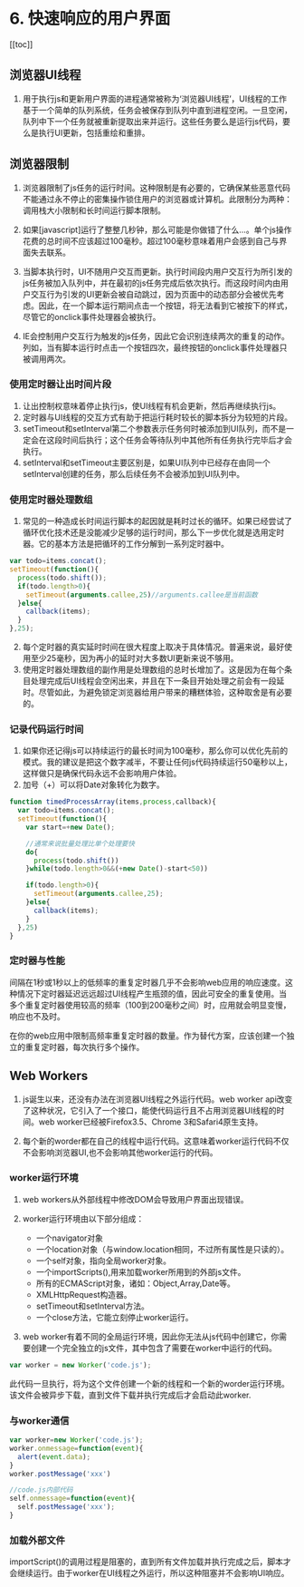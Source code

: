 # 6. 快速响应的用户界面

[[toc]]

## 浏览器UI线程
1. 用于执行js和更新用户界面的进程通常被称为‘浏览器UI线程’，UI线程的工作基于一个简单的队列系统，任务会被保存到队列中直到进程空闲。一旦空闲，队列中下一个任务就被重新提取出来并运行。这些任务要么是运行js代码，要么是执行UI更新，包括重绘和重排。

## 浏览器限制
1. 浏览器限制了js任务的运行时间。这种限制是有必要的，它确保某些恶意代码不能通过永不停止的密集操作锁住用户的浏览器或计算机。此限制分为两种：调用栈大小限制和长时间运行脚本限制。

2. 如果[javascript]运行了整整几秒钟，那么可能是你做错了什么...。单个js操作花费的总时间不应该超过100毫秒。超过100毫秒意味着用户会感到自己与界面失去联系。
3. 当脚本执行时，UI不随用户交互而更新。执行时间段内用户交互行为所引发的js任务被加入队列中，并在最初的js任务完成后依次执行。而这段时间内由用户交互行为引发的UI更新会被自动跳过，因为页面中的动态部分会被优先考虑。因此，在一个脚本运行期间点击一个按钮，将无法看到它被按下的样式，尽管它的onclick事件处理器会被执行。
4. IE会控制用户交互行为触发的js任务，因此它会识别连续两次的重复的动作。列如，当有脚本运行时点击一个按钮四次，最终按钮的onclick事件处理器只被调用两次。

### 使用定时器让出时间片段
1. 让出控制权意味着停止执行js，使UI线程有机会更新，然后再继续执行js。
2. 定时器与UI线程的交互方式有助于把运行耗时较长的脚本拆分为较短的片段。
3. setTimeout和setInterval第二个参数表示任务何时被添加到UI队列，而不是一定会在这段时间后执行；这个任务会等待队列中其他所有任务执行完毕后才会执行。
4. setInterval和setTimeout主要区别是，如果UI队列中已经存在由同一个setInterval创建的任务，那么后续任务不会被添加到UI队列中。

### 使用定时器处理数组
1. 常见的一种造成长时间运行脚本的起因就是耗时过长的循环。如果已经尝试了循环优化技术还是没能减少足够的运行时间，那么下一步优化就是选用定时器。它的基本方法是把循环的工作分解到一系列定时器中。
```js
var todo=items.concat();
setTimeout(function(){
  process(todo.shift());
  if(todo.length>0){
    setTimeout(arguments.callee,25)//arguments.callee是当前函数
  }else{
    callback(items);
  }
},25);
```
2. 每个定时器的真实延时时间在很大程度上取决于具体情况。普遍来说，最好使用至少25毫秒，因为再小的延时对大多数UI更新来说不够用。
3. 使用定时器处理数组的副作用是处理数组的总时长增加了。这是因为在每个条目处理完成后UI线程会空闲出来，并且在下一条目开始处理之前会有一段延时。尽管如此，为避免锁定浏览器给用户带来的糟糕体验，这种取舍是有必要的。

### 记录代码运行时间
1. 如果你还记得js可以持续运行的最长时间为100毫秒，那么你可以优化先前的模式。我的建议是把这个数字减半，不要让任何js代码持续运行50毫秒以上，这样做只是确保代码永远不会影响用户体验。
2. 加号（+）可以将Date对象转化为数字。
```js
function timedProcessArray(items,process,callback){
  var todo=items.concat();
  setTimeout(function(){
    var start=+new Date();

    //通常来说批量处理比单个处理要快
    do{
      process(todo.shift())
    }while(todo.length>0&&(+new Date()-start<50))

    if(todo.length>0){
      setTimeout(arguments.callee,25);
    }else{
      callback(items);
    }
  },25)
}
```
### 定时器与性能
间隔在1秒或1秒以上的低频率的重复定时器几乎不会影响web应用的响应速度。这种情况下定时器延迟远远超过UI线程产生瓶颈的值，因此可安全的重复使用。当多个重复定时器使用较高的频率（100到200毫秒之间）时，应用就会明显变慢，响应也不及时。

在你的web应用中限制高频率重复定时器的数量。作为替代方案，应该创建一个独立的重复定时器，每次执行多个操作。

## Web Workers
1. js诞生以来，还没有办法在浏览器UI线程之外运行代码。web worker api改变了这种状况，它引入了一个接口，能使代码运行且不占用浏览器UI线程的时间。web worker已经被Firefox3.5、Chrome 3和Safari4原生支持。

2. 每个新的worder都在自己的线程中运行代码。这意味着worker运行代码不仅不会影响浏览器UI,也不会影响其他worker运行的代码。

### worker运行环境
1. web workers从外部线程中修改DOM会导致用户界面出现错误。

2. worker运行环境由以下部分组成：   
   - 一个navigator对象
   - 一个location对象（与window.location相同，不过所有属性是只读的）。
   - 一个self对象，指向全局worker对象。
   - 一个importScripts(),用来加载worker所用到的外部js文件。
   - 所有的ECMAScript对象，诸如：Object,Array,Date等。
   - XMLHttpRequest构造器。
   - setTimeout和setInterval方法。
   - 一个close方法，它能立刻停止worker运行。

3. web worker有着不同的全局运行环境，因此你无法从js代码中创建它，你需要创建一个完全独立的js文件，其中包含了需要在worker中运行的代码。
```js
var worker = new Worker('code.js');
```
此代码一旦执行，将为这个文件创建一个新的线程和一个新的worder运行环境。该文件会被异步下载，直到文件下载并执行完成后才会启动此worker.

### 与worker通信
```js
var worker=new Worker('code.js');
worker.onmessage=function(event){
  alert(event.data);
}
worker.postMessage('xxx')

//code.js内部代码
self.onmessage=function(event){
  self.postMessage('xxx');
}
```

### 加载外部文件
importScript()的调用过程是阻塞的，直到所有文件加载并执行完成之后，脚本才会继续运行。由于worker在UI线程之外运行，所以这种阻塞并不会影响UI响应。